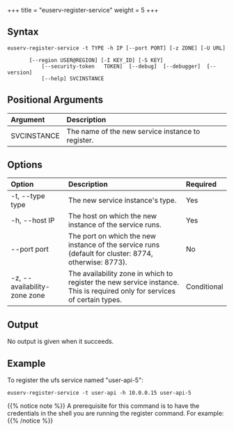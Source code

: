 +++
title = "euserv-register-service"
weight = 5
+++


## Syntax

    euserv-register-service -t TYPE -h IP [--port PORT] [-z ZONE] [-U URL]
    
           [--region USER@REGION] [-I KEY_ID] [-S KEY]
               [--security-token   TOKEN]  [--debug]  [--debugger]  [--version]
               [--help] SVCINSTANCE


## Positional Arguments

| Argument | Description | 
|  :---- |  :---- | 
| SVCINSTANCE | The name of the new service instance to register. | 


## Options

| Option | Description | Required | 
|  :---- |  :---- |  :---- | 
| -t, --type type | The new service instance's type. | Yes | 
| -h, --host IP | The host on which the new instance of the service runs. | Yes | 
| --port port | The port on which the new instance of the service runs (default for cluster: 8774, otherwise: 8773). | No | 
| -z, --availability-zone zone | The availability zone in which to register the new service instance. This is required only for services of certain types. | Conditional | 


## Output
No output is given when it succeeds. 


## Example
To register the ufs service named "user-api-5": 


    euserv-register-service -t user-api -h 10.0.0.15 user-api-5


{{% notice note %}}
A prerequisite for this command is to have the credentials in the shell you are running the register command. For example: 
{{% /notice %}}
